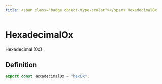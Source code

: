 ```yaml
---
title: <span class="badge object-type-scalar"></span> HexadecimalOx
---
```

# <span class="badge object-type-scalar"></span> HexadecimalOx

Hexadecimal (0x)

## Definition

```typescript
export const HexadecimalOx = "hex0x";

```
